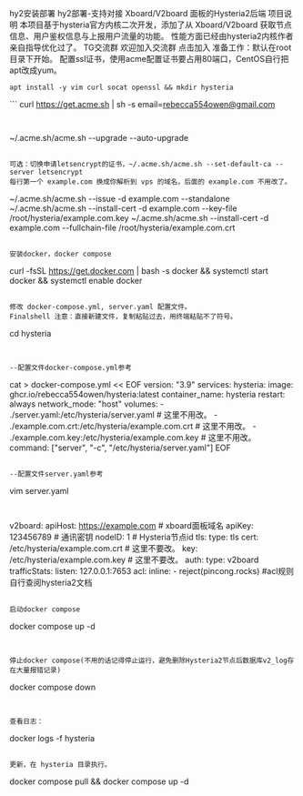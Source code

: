 hy2安装部署
hy2部署-支持对接 Xboard/V2board 面板的Hysteria2后端
项目说明
本项目基于hysteria官方内核二次开发，添加了从 Xboard/V2board 获取节点信息、用户鉴权信息与上报用户流量的功能。 性能方面已经由hysteria2内核作者亲自指导优化过了。
TG交流群
欢迎加入交流群 点击加入
准备工作：默认在root目录下开始。 配置ssl证书，使用acme配置证书要占用80端口，CentOS自行把apt改成yum。
```
apt install -y vim curl socat openssl && mkdir hysteria
```

​```
curl https://get.acme.sh | sh -s email=rebecca554owen@gmail.com
```
​
```
~/.acme.sh/acme.sh --upgrade --auto-upgrade
```
​
可选：切换申请letsencrypt的证书，~/.acme.sh/acme.sh --set-default-ca --server letsencrypt
每行第一个 example.com 换成你解析到 vps 的域名，后面的 example.com 不用改了。

```
~/.acme.sh/acme.sh --issue -d example.com --standalone
~/.acme.sh/acme.sh --install-cert -d example.com --key-file /root/hysteria/example.com.key
~/.acme.sh/acme.sh --install-cert -d example.com --fullchain-file /root/hysteria/example.com.crt
```
​
安装docker，docker compose

```
curl -fsSL https://get.docker.com | bash -s docker && systemctl start docker && systemctl enable docker
```
​
修改 docker-compose.yml, server.yaml 配置文件。
Finalshell 注意：直接新建文件，复制粘贴过去，用终端粘贴不了符号。

```
cd hysteria
```

​
--配置文件docker-compose.yml参考

```
cat > docker-compose.yml <<
EOF
version: "3.9"
services:
  hysteria:
    image: ghcr.io/rebecca554owen/hysteria:latest
    container_name: hysteria
    restart: always
    network_mode: "host"
    volumes:
      - ./server.yaml:/etc/hysteria/server.yaml         # 这里不用改。
      - ./example.com.crt:/etc/hysteria/example.com.crt # 这里不用改。
      - ./example.com.key:/etc/hysteria/example.com.key # 这里不用改。
    command: ["server", "-c", "/etc/hysteria/server.yaml"]
EOF
```
​
--配置文件server.yaml参考

```
vim server.yaml
```
​
```
v2board:
  apiHost: https://example.com # xboard面板域名
  apiKey: 123456789 # 通讯密钥
  nodeID: 1 # Hysteria节点id
tls:
  type: tls
  cert: /etc/hysteria/example.com.crt # 这里不要改。
  key: /etc/hysteria/example.com.key  # 这里不要改。
auth:
  type: v2board
trafficStats:
  listen: 127.0.0.1:7653
acl:
  inline:
    - reject(pincong.rocks) #acl规则自行查阅hysteria2文档
```
​
启动docker compose

```
docker compose up -d
```

​
停止docker compose(不用的话记得停止运行，避免删除Hysteria2节点后数据库v2_log存在大量报错记录)

```
docker compose down
```

​
查看日志：
```
docker logs -f hysteria
```
​
更新，在 hysteria 目录执行。
```
docker compose pull && docker compose up -d
```
